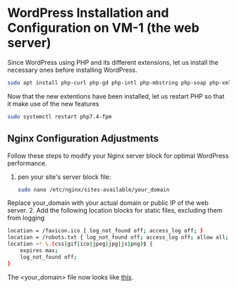 # WordPress Installation and Configuration on VM-1 (the web server)
 Since WordPress using PHP and its different extensions, let us install the necessary ones before installing WordPress.

```bash
sudo apt install php-curl php-gd php-intl php-mbstring php-soap php-xml php-xmlrpc php-zip
```
Now that the new extentions have been installed, let us restart PHP so that it make use of the new features
```bash
sudo systemctl restart php7.4-fpm
```

## Nginx Configuration Adjustments
Follow these steps to modify your Nginx server block for optimal WordPress performance.
1. pen your site's server block file:
   ```bash
   sudo nano /etc/nginx/sites-available/your_domain
   ```
Replace your_domain with your actual domain or public IP of the web server.
2. Add the following location blocks for static files, excluding them from logging
```bash
location = /favicon.ico { log_not_found off; access_log off; }
location = /robots.txt { log_not_found off; access_log off; allow all; }
location ~* \.(css|gif|ico|jpeg|jpg|js|png)$ {
    expires max;
    log_not_found off;
}
```
The <your_domain> file now looks like [this]([url](https://github.com/samishafique786/CloudWordPressDeployment/blob/main/VM-1%20Files/128.214.253.37)https://github.com/samishafique786/CloudWordPressDeployment/blob/main/VM-1%20Files/128.214.253.37).
